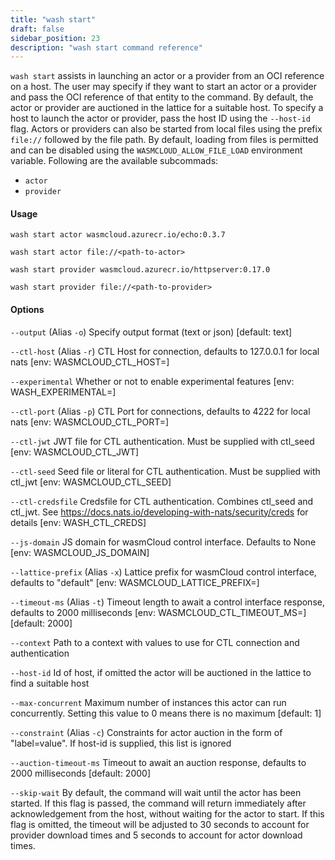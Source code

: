 ```yaml
---
title: "wash start"
draft: false
sidebar_position: 23
description: "wash start command reference"
--- 
```


`wash start` assists in launching an actor or a provider from an OCI reference on a host. The user may specify if they want to start an actor or a provider and pass the OCI reference of that entity to the command. By default, the actor or provider are auctioned in the lattice for a suitable host. To specify a host to launch the actor or provider, pass the host ID using the `--host-id` flag. Actors or providers can also be started from local files using the prefix `file://` followed by the file path. By default, loading from files is permitted and can be disabled using the `WASMCLOUD_ALLOW_FILE_LOAD` environment variable. Following are the available subcommads:

- `actor`
- `provider`

#### Usage
```
wash start actor wasmcloud.azurecr.io/echo:0.3.7

wash start actor file://<path-to-actor>

wash start provider wasmcloud.azurecr.io/httpserver:0.17.0

wash start provider file://<path-to-provider>
```

#### Options

`--output` (Alias `-o`) Specify output format (text or json) [default: text]

`--ctl-host` (Alias `-r`) CTL Host for connection, defaults to 127.0.0.1 for local nats [env: WASMCLOUD_CTL_HOST=]

`--experimental` Whether or not to enable experimental features [env: WASH_EXPERIMENTAL=]

`--ctl-port` (Alias `-p`) CTL Port for connections, defaults to 4222 for local nats [env: WASMCLOUD_CTL_PORT=]

`--ctl-jwt` JWT file for CTL authentication. Must be supplied with ctl_seed [env: WASMCLOUD_CTL_JWT]

`--ctl-seed` Seed file or literal for CTL authentication. Must be supplied with ctl_jwt [env: WASMCLOUD_CTL_SEED]

`--ctl-credsfile` Credsfile for CTL authentication. Combines ctl_seed and ctl_jwt. See https://docs.nats.io/developing-with-nats/security/creds for details [env: WASH_CTL_CREDS]

`--js-domain` JS domain for wasmCloud control interface. Defaults to None [env: WASMCLOUD_JS_DOMAIN]

`--lattice-prefix` (Alias `-x`) Lattice prefix for wasmCloud control interface, defaults to "default" [env: WASMCLOUD_LATTICE_PREFIX=]

`--timeout-ms` (Alias `-t`) Timeout length to await a control interface response, defaults to 2000 milliseconds [env: WASMCLOUD_CTL_TIMEOUT_MS=] [default: 2000]

`--context` Path to a context with values to use for CTL connection and authentication

`--host-id` Id of host, if omitted the actor will be auctioned in the lattice to find a suitable host

`--max-concurrent` Maximum number of instances this actor can run concurrently. Setting this value to 0 means there is no maximum [default: 1]

`--constraint` (Alias `-c`) Constraints for actor auction in the form of "label=value". If host-id is supplied, this list is ignored

`--auction-timeout-ms` Timeout to await an auction response, defaults to 2000 milliseconds [default: 2000]

`--skip-wait` By default, the command will wait until the actor has been started. If this flag is passed, the command will return immediately after acknowledgement from the host, without waiting for the actor to start.  If this flag is omitted, the timeout will be adjusted to 30 seconds to account for provider download times and  5 seconds to account for actor download times.